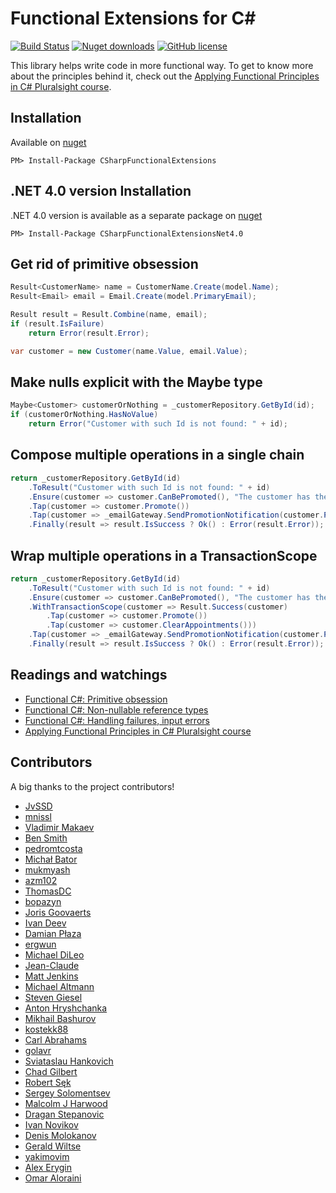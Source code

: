 ﻿Functional Extensions for C#
======================================================
[![Build Status](https://dev.azure.com/EnterpriseCraftsmanship/CSharpFunctionalExtensions/_apis/build/status/CSharpFunctionalExtensions?branchName=master)](https://dev.azure.com/EnterpriseCraftsmanship/CSharpFunctionalExtensions/_build/latest?definitionId=1&branchName=master)
[![Nuget downloads](https://img.shields.io/nuget/v/csharpfunctionalextensions.svg)](https://www.nuget.org/packages/CSharpFunctionalExtensions/)
[![GitHub license](https://img.shields.io/github/license/mashape/apistatus.svg)](https://github.com/vkhorikov/CSharpFunctionalExtensions/blob/master/LICENSE)

This library helps write code in more functional way. To get to know more about the principles behind it, check out the [Applying Functional Principles in C# Pluralsight course](http://pluralsight.com/courses/csharp-applying-functional-principles).

## Installation

Available on [nuget](https://www.nuget.org/packages/CSharpFunctionalExtensions/)

	PM> Install-Package CSharpFunctionalExtensions

## .NET 4.0 version Installation

.NET 4.0 version is available as a separate package on [nuget](https://www.nuget.org/packages/CSharpFunctionalExtensionsNet4.0/)

	PM> Install-Package CSharpFunctionalExtensionsNet4.0

## Get rid of primitive obsession

```csharp
Result<CustomerName> name = CustomerName.Create(model.Name);
Result<Email> email = Email.Create(model.PrimaryEmail);

Result result = Result.Combine(name, email);
if (result.IsFailure)
    return Error(result.Error);

var customer = new Customer(name.Value, email.Value);
```

## Make nulls explicit with the Maybe type

```csharp
Maybe<Customer> customerOrNothing = _customerRepository.GetById(id);
if (customerOrNothing.HasNoValue)
    return Error("Customer with such Id is not found: " + id);
```

## Compose multiple operations in a single chain

```csharp
return _customerRepository.GetById(id)
    .ToResult("Customer with such Id is not found: " + id)
    .Ensure(customer => customer.CanBePromoted(), "The customer has the highest status possible")
    .Tap(customer => customer.Promote())
    .Tap(customer => _emailGateway.SendPromotionNotification(customer.PrimaryEmail, customer.Status))
    .Finally(result => result.IsSuccess ? Ok() : Error(result.Error));
```

## Wrap multiple operations in a TransactionScope

```csharp
return _customerRepository.GetById(id)
    .ToResult("Customer with such Id is not found: " + id)
    .Ensure(customer => customer.CanBePromoted(), "The customer has the highest status possible")
    .WithTransactionScope(customer => Result.Success(customer)
        .Tap(customer => customer.Promote())
        .Tap(customer => customer.ClearAppointments()))
    .Tap(customer => _emailGateway.SendPromotionNotification(customer.PrimaryEmail, customer.Status))
    .Finally(result => result.IsSuccess ? Ok() : Error(result.Error));
```

## Readings and watchings

 * [Functional C#: Primitive obsession](http://enterprisecraftsmanship.com/2015/03/07/functional-c-primitive-obsession/)
 * [Functional C#: Non-nullable reference types](http://enterprisecraftsmanship.com/2015/03/13/functional-c-non-nullable-reference-types/)
 * [Functional C#: Handling failures, input errors](http://enterprisecraftsmanship.com/2015/03/20/functional-c-handling-failures-input-errors/)
 * [Applying Functional Principles in C# Pluralsight course](http://pluralsight.com/courses/csharp-applying-functional-principles)
  
## Contributors
A big thanks to the project contributors!
 * [JvSSD](https://github.com/JvSSD)
 * [mnissl](https://github.com/mnissl)
 * [Vladimir Makaev](https://github.com/VladimirMakaev)
 * [Ben Smith](https://github.com/benprime)
 * [pedromtcosta](https://github.com/pedromtcosta)
 * [Michał Bator](https://github.com/MikelThief)
 * [mukmyash](https://github.com/mukmyash)
 * [azm102](https://github.com/azm102)
 * [ThomasDC](https://github.com/thomasdc)
 * [bopazyn](https://github.com/bopazyn)
 * [Joris Goovaerts](https://github.com/CommCody)
 * [Ivan Deev](https://github.com/BillyFromAHill)
 * [Damian Płaza](https://github.com/dpraimeyuu)
 * [ergwun](https://github.com/ergwun)
 * [Michael DiLeo](https://github.com/pilotMike)
 * [Jean-Claude](https://github.com/jcsonder)
 * [Matt Jenkins](https://github.com/space-alien)
 * [Michael Altmann](https://github.com/altmann)
 * [Steven Giesel](https://github.com/linkdotnet)
 * [Anton Hryshchanka](https://github.com/ahryshchanka)
 * [Mikhail Bashurov](https://github.com/saitonakamura)
 * [kostekk88](https://github.com/kostekk88)
 * [Carl Abrahams](https://github.com/CarlHA)
 * [golavr](https://github.com/golavr)
 * [Sviataslau Hankovich](https://github.com/hankovich)
 * [Chad Gilbert](https://github.com/freakingawesome)
 * [Robert Sęk](https://github.com/robosek)
 * [Sergey Solomentsev](https://github.com/SergAtGitHub)
 * [Malcolm J Harwood](https://github.com/mjharwood)
 * [Dragan Stepanovic](https://github.com/dragan-stepanovic)
 * [Ivan Novikov](https://github.com/jonny-novikov)
 * [Denis Molokanov](https://github.com/dmolokanov)
 * [Gerald Wiltse](https://github.com/solvingJ)
 * [yakimovim](https://github.com/yakimovim)
 * [Alex Erygin](https://github.com/alex-erygin)
 * [Omar Aloraini](https://github.com/omaraloraini)
